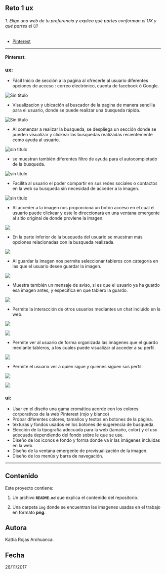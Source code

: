 
## Reto 1 ux

###### 1. Elige una web de tu preferencia y explica qué partes conforman el UX y qué partes el UI

* [Pinterest](https://www.pinterest.es)
___
#### Pinterest:

### ux:
* Fácil Inicio de sección a la pagina al ofrecerle al usuario diferentes opciones de acceso : correo electrónico, cuenta de facebook ó Google.

![Sin titulo](img/1.png)
* Visualizacíon y ubicación al buscador de la pagina de manera sencilla  para el usuario, donde se puede realizar una busqueda rápida.

![Sin titulo](img/2.png)

* Al comenzar a realizar la busqueda, se despliega un sección donde se pueden visualizar y clickear las  busquedas realizadas recientemente como ayuda al usuario.

![sin titulo](img/3.png)
* se muestran también diferentes filtro de ayuda para el autocompletado de la busqueda.

![sin titulo](img/4.png)
* Facilita al usuario el poder compartir en sus redes sociales o contactos en la web su busqueda sin necesidad de acceder a la imagen.  

![sin titulo](img/5.png)
* Al acceder a la imagen nos proporciona un botón acceso en el cual el usuario puede clickear y este lo direccionará en una ventana emergente al sitio original de donde proviene la imagen.  

![](img/6.png)  
* En la parte inferior de la busqueda del usuario se muestran más opciones relacionadas con la busqueda realizada.

![](img/7.png)
* Al guardar la imagen nos permite seleccionar tableros con categoría en las que el usuario desee guardar la imagen.

![](img/8.png)
* Muestra también un mensaje de aviso, si es que el usuario ya ha guardo esa imagen antes, y especifica en que tablero la guardo.

![](img/8a.png)
* Permite la interacción de otros usuarios mediantes un chat incluido en la web.

![](img/9a.png)

![](img/9.png)
* Permite ver al usuario de forma organizada las imágenes que el guardo mediante tableros, a los cuales puede visualizar al acceder a su perfil.

![](img/10.png)
* Permite el usuario ver a quien sigue y quienes siguen sus perfil.

![](img/11.png)

![](img/11a.png)


### ui:
* Usar en el diseño una gama cromática acorde con los colores corporativos de la web Pinterest (rojo y blanco)
* Probar diferentes colores, tamaños y textos en botones de la página.
* texturas y fondos usados en los botones de sugerencia de busqueda.
* Elección de la tipografía adecuada para la web (tamaño, color) y el uso adecuada dependiendo del fondo sobre le que se use.
* Diseño de los iconos e fondo y forma donde va ir las imágenes incluidas en la web.
* Diseño de la ventana emergente de previsualización de la imagen.
* Diseño de los menús y barra de navegación.
___
## Contenido

Este proyecto contiene:

1. Un archivo  **`README.md`** que explica el contenido del repositorio.

2. Una carpeta `img` donde se encuentran las imagenes usadas en el trabajo en formato **png**.

## Autora
Kattia Rojas Arohuanca.

## Fecha
26/11/2017
